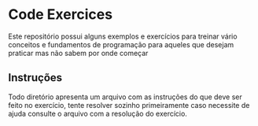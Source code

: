 # Code Exercices
Este repositório possui alguns exemplos e exercícios para treinar vário conceitos e fundamentos de programação para aqueles que desejam praticar mas não sabem por onde começar 

## Instruções
Todo diretório apresenta um arquivo com as instruções do que deve ser feito no exercício, tente resolver sozinho primeiramente caso necessite de ajuda
consulte o arquivo com a resolução do exercício.
